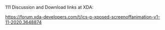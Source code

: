111
Discussion and Download links at XDA:

https://forum.xda-developers.com/t/ics-p-xposed-screenoffanimation-v1-11-2020.3648874
